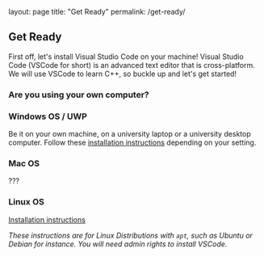 layout: page
title: "Get Ready"
permalink: /get-ready/

## Get Ready

First off, let's install Visual Studio Code on your machine! Visual Studio Code (VSCode for short) is an advanced text editor that is cross-platform. 
We will use VSCode to learn C++, so buckle up and let's get started!

### Are you using your own computer?

### Windows OS / UWP
Be it on your own machine, on a university laptop or a university desktop computer. 
Follow these [installation instructions](https://github.com/HHildenbrandt/uwp_vscode_setup) depending on your setting.

### Mac OS
???

### Linux OS
[Installation instructions](https://github.com/ClaireGuerin/bash-install-vscode/)

*These instructions are for Linux Distributions with `apt`, such as Ubuntu or Debian for instance. You will need admin rights to install VSCode.*

